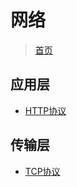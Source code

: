 # 网络
> [首页](https://github.com/shgopher/GOFamily)
## 应用层
- [HTTP协议](./HTTP协议.md)
## 传输层
- [TCP协议](./TCP协议.md)
